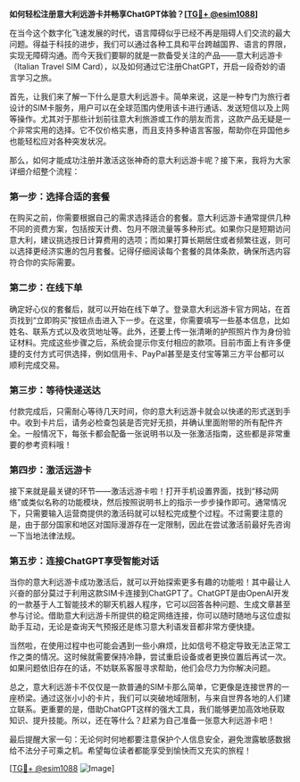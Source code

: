 **如何轻松注册意大利远游卡并畅享ChatGPT体验？[[TG💪+ @esim1088](https://t.me/s/esim1088)]**

在当今这个数字化飞速发展的时代，语言障碍似乎已经不再是阻碍人们交流的最大问题。得益于科技的进步，我们可以通过各种工具和平台跨越国界、语言的界限，实现无障碍沟通。而今天我们要聊的就是一款备受关注的产品——意大利远游卡（Italian Travel SIM Card），以及如何通过它注册ChatGPT，开启一段奇妙的语言学习之旅。

首先，让我们来了解一下什么是意大利远游卡。简单来说，这是一种专门为旅行者设计的SIM卡服务，用户可以在全球范围内使用该卡进行通话、发送短信以及上网等操作。尤其对于那些计划前往意大利旅游或工作的朋友而言，这款产品无疑是一个非常实用的选择。它不仅价格实惠，而且支持多种语言客服，帮助你在异国他乡也能轻松应对各种突发状况。

那么，如何才能成功注册并激活这张神奇的意大利远游卡呢？接下来，我将为大家详细介绍整个流程：

### 第一步：选择合适的套餐

在购买之前，你需要根据自己的需求选择适合的套餐。意大利远游卡通常提供几种不同的资费方案，包括按天计费、包月不限流量等多种形式。如果你只是短期访问意大利，建议挑选按日计算费用的选项；而如果打算长期居住或者频繁往返，则可以选择更经济实惠的包月套餐。记得仔细阅读每个套餐的具体条款，确保所选内容符合你的实际需要。

### 第二步：在线下单

确定好心仪的套餐后，就可以开始在线下单了。登录意大利远游卡官方网站，在首页找到“立即购买”按钮点击进入下一步。在这里，你需要填写一些基本信息，比如姓名、联系方式以及收货地址等。此外，还要上传一张清晰的护照照片作为身份验证材料。完成这些步骤之后，系统会提示你支付相应的款项。目前市面上有许多便捷的支付方式可供选择，例如信用卡、PayPal甚至是支付宝等第三方平台都可以顺利完成交易。

### 第三步：等待快递送达

付款完成后，只需耐心等待几天时间，你的意大利远游卡就会以快递的形式送到手中。收到卡片后，请务必检查包装是否完好无损，并确认里面附带的所有配件齐全。一般情况下，每张卡都会配备一张说明书以及一张激活指南，这些都是非常重要的参考资料哦！

### 第四步：激活远游卡

接下来就是最关键的环节——激活远游卡啦！打开手机设置界面，找到“移动网络”或类似名称的功能模块，然后按照说明书上的指示一步步操作即可。通常情况下，只需要输入运营商提供的激活码就可以轻松完成整个过程。不过需要注意的是，由于部分国家和地区对国际漫游存在一定限制，因此在尝试激活前最好先咨询一下当地法律法规。

### 第五步：连接ChatGPT享受智能对话

当你的意大利远游卡成功激活后，就可以开始探索更多有趣的功能啦！其中最让人兴奋的部分莫过于利用这款SIM卡连接到ChatGPT了。ChatGPT是由OpenAI开发的一款基于人工智能技术的聊天机器人程序，它可以回答各种问题、生成文章甚至参与讨论。借助意大利远游卡所提供的稳定网络连接，你可以随时随地与这位虚拟助手互动，无论是查询天气预报还是练习意大利语发音都非常方便快捷。

当然啦，在使用过程中也可能会遇到一些小麻烦，比如信号不稳定导致无法正常工作之类的情况。这时候就需要保持冷静，尝试重启设备或者更换位置后再试一次。如果问题依旧存在的话，不妨联系客服寻求帮助，他们会尽力为你解决问题。

总之，意大利远游卡不仅仅是一款普通的SIM卡那么简单，它更像是连接世界的一座桥梁。通过这张小小的卡片，我们可以突破地域限制，与来自世界各地的人们建立联系。更重要的是，借助ChatGPT这样的强大工具，我们能够更加高效地获取知识、提升技能。所以，还在等什么？赶紧为自己准备一张意大利远游卡吧！

最后提醒大家一句：无论何时何地都要注意保护个人信息安全，避免泄露敏感数据给不法分子可乘之机。希望每位读者都能享受到愉快而又充实的旅程！

[[TG💪+ @esim1088](https://t.me/s/esim1088) ![Image](https://i.postimg.cc/4NQfJmqS/Snipaste-2025-05-13-00-14-12.png)]
